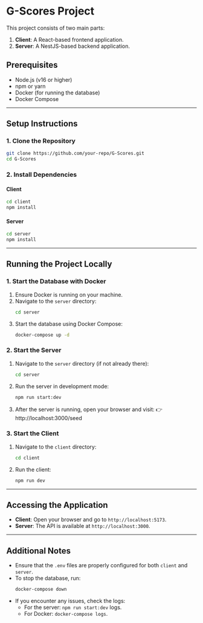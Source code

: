 # G-Scores Project

This project consists of two main parts:

1. **Client**: A React-based frontend application.
2. **Server**: A NestJS-based backend application.

## Prerequisites

- Node.js (v16 or higher)
- npm or yarn
- Docker (for running the database)
- Docker Compose

---

## Setup Instructions

### 1. Clone the Repository

```bash
git clone https://github.com/your-repo/G-Scores.git
cd G-Scores
```

### 2. Install Dependencies

#### Client

```bash
cd client
npm install
```

#### Server

```bash
cd server
npm install
```

---

## Running the Project Locally

### 1. Start the Database with Docker

1. Ensure Docker is running on your machine.
2. Navigate to the `server` directory:
   ```bash
   cd server
   ```
3. Start the database using Docker Compose:
   ```bash
   docker-compose up -d
   ```

### 2. Start the Server

1. Navigate to the `server` directory (if not already there):
   ```bash
   cd server
   ```
2. Run the server in development mode:
   ```bash
   npm run start:dev
   ```
3. After the server is running, open your browser and visit:
   👉 http://localhost:3000/seed

### 3. Start the Client

1. Navigate to the `client` directory:
   ```bash
   cd client
   ```
2. Run the client:
   ```bash
   npm run dev
   ```

---

## Accessing the Application

- **Client**: Open your browser and go to `http://localhost:5173`.
- **Server**: The API is available at `http://localhost:3000`.

---

## Additional Notes

- Ensure that the `.env` files are properly configured for both `client` and `server`.
- To stop the database, run:
  ```bash
  docker-compose down
  ```
- If you encounter any issues, check the logs:
  - For the server: `npm run start:dev` logs.
  - For Docker: `docker-compose logs`.
